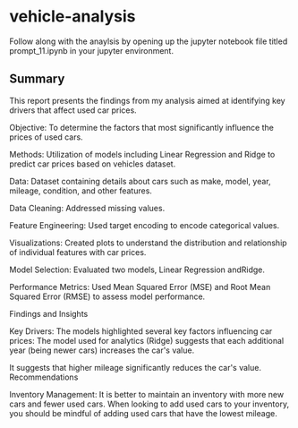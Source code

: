 # vehicle-analysis

Follow along with the anaylsis by opening up the jupyter notebook file titled prompt_11.ipynb in your jupyter environment.

## Summary

This report presents the findings from my analysis aimed at identifying key drivers that affect used car prices. 

Objective: To determine the factors that most significantly influence the prices of used cars.

Methods: Utilization of models including Linear Regression and Ridge to predict car prices based on vehicles dataset.

Data: Dataset containing details about cars such as make, model, year, mileage, condition, and other features.


Data Cleaning: Addressed missing values.

Feature Engineering: Used target encoding to encode categorical values.

Visualizations: Created plots to understand the distribution and relationship of individual features with car prices.


Model Selection: Evaluated two models, Linear Regression andRidge.

Performance Metrics: Used Mean Squared Error (MSE) and Root Mean Squared Error (RMSE) to assess model performance.

Findings and Insights

Key Drivers: The models highlighted several key factors influencing car prices:
The model used for analytics (Ridge) suggests that each additional year (being newer cars) increases the car's value. 

It suggests that higher mileage significantly reduces the car's value.
Recommendations

Inventory Management: It is better to maintain an inventory with more new cars and fewer used cars. When looking to add used cars to your inventory, you should be mindful of adding used cars that have the lowest mileage.